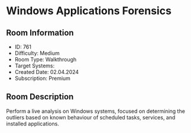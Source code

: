 ﻿# Windows Applications Forensics

## Room Information
- ID: 761
- Difficulty: Medium
- Room Type: Walkthrough
- Target Systems: 
- Created Date: 02.04.2024
- Subscription: Premium

## Room Description
Perform a live analysis on Windows systems, focused on determining the outliers based on known behaviour of scheduled tasks, services, and installed applications.
